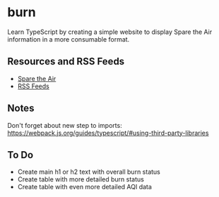 # burn

Learn TypeScript by creating a simple website to display Spare the Air information in a more consumable format.

## Resources and RSS Feeds

- [Spare the Air](http://www.sparetheair.org/)
- [RSS Feeds](http://www.baaqmd.gov/online-services/rss-feeds)

## Notes

Don't forget about new step to imports: https://webpack.js.org/guides/typescript/#using-third-party-libraries

## To Do

- Create main h1 or h2 text with overall burn status
- Create table with more detailed burn status
- Create table with even more detailed AQI data
